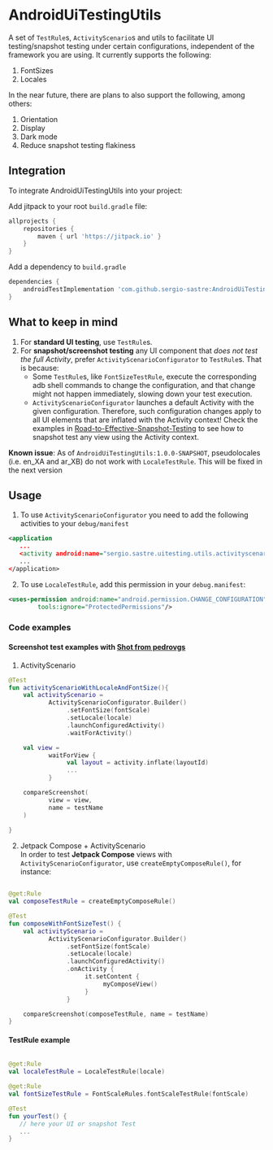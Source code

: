 # AndroidUiTestingUtils
A set of `TestRule`s, `ActivityScenario`s and utils to facilitate UI testing/snapshot testing under certain configurations, independent of the framework you are using.
It currently supports the following: 
1. FontSizes
2. Locales

In the near future, there are plans to also support the following, among others:
1. Orientation
2. Display
3. Dark mode
4. Reduce snapshot testing flakiness

## Integration
To integrate AndroidUiTestingUtils into your project:

Add jitpack to your root `build.gradle` file:
```groovy
allprojects {
    repositories {
        maven { url 'https://jitpack.io' }
    }
}
```
Add a dependency to `build.gradle`
```groovy
dependencies {
    androidTestImplementation 'com.github.sergio-sastre:AndroidUiTestingUtils:1.0.0-SNAPSHOT'
}
```

## What to keep in mind
1. For **standard UI testing**, use `TestRule`s.
2. For **snapshot/screenshot testing** any UI component that *does not test the full Activity*, prefer `ActivityScenarioConfigurator` to `TestRule`s. That is because:
   - Some `TestRule`s, like `FontSizeTestRule`, execute the corresponding adb shell commands to change the configuration, and that change might not happen immediately, slowing down your test execution.
   - `ActivityScenarioConfigurator` launches a default Activity with the given configuration. Therefore, such configuration changes apply to all UI elements
that are inflated with the Activity context! Check the examples in [Road-to-Effective-Snapshot-Testing](https://github.com/sergio-sastre/Road-To-Effective-Snapshot-Testing) to see how to snapshot test any view using the Activity context.


**Known issue**: As of `AndroidUiTestingUtils:1.0.0-SNAPSHOT`, pseudolocales (i.e. en_XA and ar_XB) do not work with `LocaleTestRule`. This will be fixed in the next version

## Usage
1. To use `ActivityScenarioConfigurator` you need to add the following activities to your `debug/manifest`
```xml
<application
   ...
   <activity android:name="sergio.sastre.uitesting.utils.activityscenario.ActivityScenarioConfigurator$SnapshotConfiguredActivity"/>
   ...
</application>
```

2. To use `LocaleTestRule`, add this permission in your `debug.manifest`:
```xml
<uses-permission android:name="android.permission.CHANGE_CONFIGURATION"
        tools:ignore="ProtectedPermissions"/>
```
### Code examples
#### Screenshot test examples with [Shot from pedrovgs](https://github.com/pedrovgs/Shot)
1. ActivityScenario
```kotlin
@Test
fun activityScenarioWithLocaleAndFontSize(){
    val activityScenario = 
           ActivityScenarioConfigurator.Builder()
                .setFontSize(fontScale)
                .setLocale(locale)
                .launchConfiguredActivity()
                .waitForActivity()

    val view = 
           waitForView {
                val layout = activity.inflate(layoutId)
                ...
           }

    compareScreenshot(
           view = view,
           name = testName
    )
              
}
```

2. Jetpack Compose + ActivityScenario</br>
In order to test **Jetpack Compose** views with `ActivityScenarioConfigurator`, use `createEmptyComposeRule()`, for instance:
```kotlin

@get:Rule
val composeTestRule = createEmptyComposeRule()

@Test
fun composeWithFontSizeTest() {
    val activityScenario = 
           ActivityScenarioConfigurator.Builder()
                .setFontSize(fontScale)
                .setLocale(locale)
                .launchConfiguredActivity()
                .onActivity {
                     it.setContent {
                          myComposeView()
                     }
                }

    compareScreenshot(composeTestRule, name = testName)
}
```

#### TestRule example

```kotlin

@get:Rule
val localeTestRule = LocaleTestRule(locale)

@get:Rule
val fontSizeTestRule = FontScaleRules.fontScaleTestRule(fontScale)

@Test
fun yourTest() {
   // here your UI or snapshot Test
   ...
}

```

